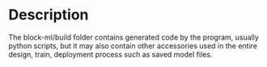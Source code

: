 # Description

The block-ml/build folder contains generated code by the program, usually python scripts, but it may also contain other accessories used in the entire design, train, deployment process such as saved model files.
